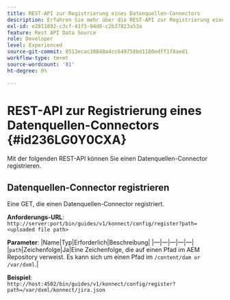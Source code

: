 ```yaml
---
title: REST-API zur Registrierung eines Datenquellen-Connectors
description: Erfahren Sie mehr über die REST-API zur Registrierung eines Datenquellen-Connectors.
exl-id: e2811892-c3cf-41f5-94d8-c2b37823a53a
feature: Rest API Data Source
role: Developer
level: Experienced
source-git-commit: 0513ecac38840a4cc649758bd1180edff1f8aed1
workflow-type: tm+mt
source-wordcount: '81'
ht-degree: 0%

---
```


# REST-API zur Registrierung eines Datenquellen-Connectors {#id236LG0Y0CXA}

Mit der folgenden REST-API können Sie einen Datenquellen-Connector registrieren.

## Datenquellen-Connector registrieren

Eine GET, die einen Datenquellen-Connector registriert.

**Anforderungs-URL**:
`http://server:port/bin/guides/v1/konnect/config/register?path=<uploaded file path>`

**Parameter**: |Name|Typ|Erforderlich|Beschreibung| |—|—|—|—|—| |`path`|Zeichenfolge|Ja|Eine Zeichenfolge, die auf einen Pfad im AEM Repository verweist. Es kann sich um einen Pfad im `/content/dam or /var/dxml`.|

**Beispiel**:\
`http://host:4502/bin/guides/v1/konnect/config/register?path=/var/dxml/konnect/jira.json`
